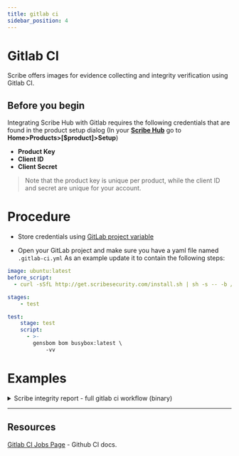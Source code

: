 ```yaml
---
title: gitlab ci
sidebar_position: 4
---
```


# Gitlab CI
Scribe offers images for evidence collecting and integrity verification using Gitlab CI.

## Before you begin
Integrating Scribe Hub with Gitlab requires the following credentials that are found in the product setup dialog (In your **[Scribe Hub](https://prod.hub.scribesecurity.com/ "Scribe Hub Link")** go to **Home>Products>[$product]>Setup**)

* **Product Key**
* **Client ID**
* **Client Secret**

>Note that the product key is unique per product, while the client ID and secret are unique for your account.

# Procedure

* Store credentials using [GitLab  project variable](https://docs.gitlab.com/ee/ci/variables/#add-a-cicd-variable-to-a-project) 

* Open your GitLab project and make sure you have a yaml file named `.gitlab-ci.yml`
As an example update it to contain the following steps:

```yaml
image: ubuntu:latest
before_script:
  - curl -sSfL http://get.scribesecurity.com/install.sh | sh -s -- -b /usr/local/bin

stages:
    - test

test:
    stage: test
    script:
      - >-
        gensbom bom busybox:latest \
            -vv
```

## 
# Examples

<details>
  <summary>  Scribe integrity report - full gitlab ci workflow (binary) </summary>

```yaml
image: ubuntu:latest
variables:
  LOGIN_URL: https://scribesecurity-staging.us.auth0.com
  AUTH_AUDIENCE: api.staging.scribesecurity.com
  SCRIBE_URL: https://api.staging.scribesecurity.com
before_script:
  - apt update && apt install git
  - apt install git -y
  - curl -sSfL http://get.scribesecurity.com/install.sh | sh -s -- -b /usr/local/bin

stages:
    - test

test:
    stage: test
    script:
      - >-
        gensbom bom dir:mongo-express \
            --context-type gitlab \
            --output-directory ./scribe/gensbom \
            --product-key $PRODUCT_KEY \
            -E -U $SCRIBE_CLIENT_ID -P $SCRIBE_CLIENT_SECRET \
            --scribe.login-url $LOGIN_URL --scribe.auth.audience $AUTH_AUDIENCE --scribe.url $SCRIBE_URL \
            -vv
      - >-
        gensbom bom mongo-express:1.0.0-alpha.4 \
            --context-type gitlab \
            --output-directory ./scribe/gensbom \
            --product-key $PRODUCT_KEY \
            -E -U $SCRIBE_CLIENT_ID -P $SCRIBE_CLIENT_SECRET \
            --scribe.login-url $LOGIN_URL --scribe.auth.audience $AUTH_AUDIENCE --scribe.url $SCRIBE_URL \
            -vv
      - >-
        valint report \
            --product-key $PRODUCT_KEY \
            -U $SCRIBE_CLIENT_ID -P $SCRIBE_CLIENT_SECRET --output-directory scribe/valint \
            --scribe.login-url $LOGIN_URL --scribe.auth.audience $AUTH_AUDIENCE --scribe.url $SCRIBE_URL \
            --timeout 120s \
            -vv

```
</details>

<!-- <details>
  <summary>  Scribe integrity report - full gitlab ci workflow (docker) </summary>
  
</details> -->

---

## Resources

[Gitlab CI Jobs Page](https://docs.gitlab.com/ee/ci/) - Github CI docs.

